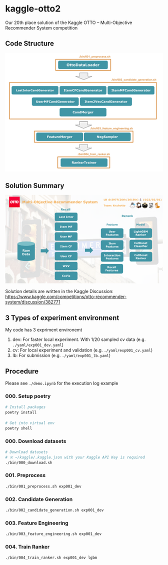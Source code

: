 # kaggle-otto2

Our 20th place solution of the Kaggle OTTO – Multi-Objective Recommender System competition

## Code Structure

![Code Structure](./appendix/diagram.png)

## Solution Summary

![Solution Summary](./appendix/solution.png)

Solution details are written in the Kaggle Discussion: https://www.kaggle.com/competitions/otto-recommender-system/discussion/382771

## 3 Types of experiment environment

My code has 3 expriment environemt
1. dev: For faster local experiment. With 1/20 sampled cv data (e.g. `./yaml/exp001_dev.yaml`)
2. cv: For local experiment and validation (e.g. `./yaml/exp001_cv.yaml`)
3. lb: For submission (e.g. `./yaml/exp001_lb.yaml`)

## Procedure

Please see `./demo.ipynb` for the execution log example

### 000. Setup poetry

```bash
# Install packages
poetry install

# Get into virtual env
poetry shell
```

### 000. Download datasets

```bash
# Download datasets
# ※ ~/kaggle/.kaggle.json with your Kaggle API Key is required
./bin/000_download.sh
```

### 001. Preprocess

```bash
./bin/001_preprocess.sh exp001_dev
```

### 002. Candidate Generation

```bash
./bin/002_candidate_generation.sh exp001_dev
```

### 003. Feature Engineering

```bash
./bin/003_feature_engineering.sh exp001_dev
```

### 004. Train Ranker

```bash
./bin/004_train_ranker.sh exp001_dev lgbm
```
